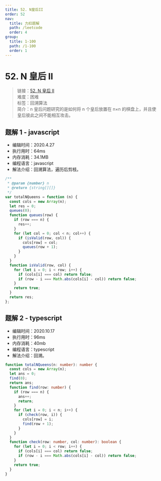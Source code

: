 ```yaml
---
title: 52. N皇后II
order: 52
nav:
  title: 力扣题解
  path: /leetcode
  order: 4
group:
  title: 1-100
  path: /1-100
  order: 1
---
```


# 52. N 皇后 II

> 链接：[52. N 皇后 II](https://leetcode-cn.com/problems/n-queens-ii/)  
> 难度：困难  
> 标签：回溯算法  
> 简介：n 皇后问题研究的是如何将 n 个皇后放置在 n×n 的棋盘上，并且使皇后彼此之间不能相互攻击。

## 题解 1 - javascript

- 编辑时间：2020.4.27
- 执行用时：64ms
- 内存消耗：34.1MB
- 编程语言：javascript
- 解法介绍：回溯算法，遍历后剪枝。

```javascript
/**
 * @param {number} n
 * @return {string[][]}
 */
var totalNQueens = function (n) {
  const cols = new Array(n);
  let res = 0;
  queues(0);
  function queues(row) {
    if (row === n) {
      res++;
    }
    for (let col = 0; col < n; col++) {
      if (isValid(row, col)) {
        cols[row] = col;
        queues(row + 1);
      }
    }
  }
  function isValid(row, col) {
    for (let i = 0; i < row; i++) {
      if (cols[i] === col) return false;
      if (row - i === Math.abs(cols[i] - col)) return false;
    }
    return true;
  }
  return res;
};
```

## 题解 2 - typescript

- 编辑时间：2020.10.17
- 执行用时：96ms
- 内存消耗：40mb
- 编程语言：typescript
- 解法介绍：回溯。

```typescript
function totalNQueens(n: number): number {
  const cols = new Array(n);
  let ans = 0;
  find(0);
  return ans;
  function find(row: number) {
    if (row === n) {
      ans++;
      return;
    }
    for (let i = 0; i < n; i++) {
      if (check(row, i)) {
        cols[row] = i;
        find(row + 1);
      }
    }
  }
  function check(row: number, col: number): boolean {
    for (let i = 0; i < row; i++) {
      if (cols[i] === col) return false;
      if (row - i === Math.abs(cols[i] - col)) return false;
    }
    return true;
  }
}
```
